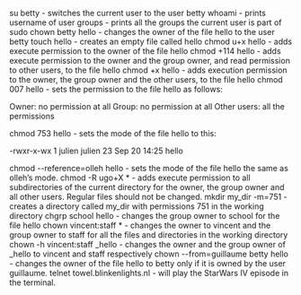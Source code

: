 
su betty - switches the current user to the user betty
whoami - prints username of user
groups - prints all the groups the current user is part of
sudo chown betty hello -  changes the owner of the file hello to the user betty
touch hello -  creates an empty file called hello
chmod u+x hello - adds execute permission to the owner of the file hello
chmod +114 hello - adds execute permission to the owner and the group owner, and read permission to other users, to the file hello
chmod +x hello - adds execution permission to the owner, the group owner and the other users, to the file hello
chmod 007 hello - sets the permission to the file hello as follows:

Owner: no permission at all
Group: no permission at all
Other users: all the permissions

chmod 753 hello - sets the mode of the file hello to this:

-rwxr-x-wx 1 julien julien 23 Sep 20 14:25 hello

chmod --reference=olleh hello - sets the mode of the file hello the same as olleh’s mode.
chmod -R ugo+X * - adds execute permission to all subdirectories of the current directory for the owner, the group owner and all other users. Regular files should not be changed.
mkdir my_dir -m=751 - creates a directory called my_dir with permissions 751 in the working directory
chgrp school hello - changes the group owner to school for the file hello
chown vincent:staff * - changes the owner to vincent and the group owner to staff for all the files and directories in the working directory
chown -h vincent:staff _hello - changes the owner and the group owner of _hello to vincent and staff respectively
chown --from=guillaume betty hello - changes the owner of the file hello to betty only if it is owned by the user guillaume.
telnet towel.blinkenlights.nl - will play the StarWars IV episode in the terminal.

